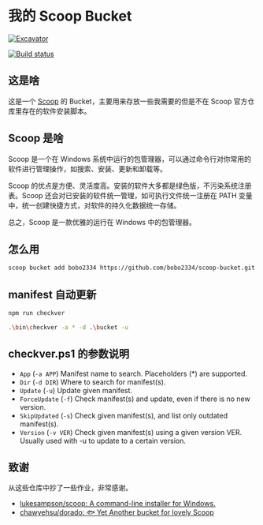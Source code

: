 # 我的 Scoop Bucket

[![Excavator](https://github.com/bobo2334/scoop-bucket/actions/workflows/schedule.yml/badge.svg)](https://github.com/bobo2334/scoop-bucket/actions/workflows/schedule.yml)

[![Build status](https://ci.appveyor.com/api/projects/status/pkvy7f6o1kq0nvst?svg=true)](https://ci.appveyor.com/project/bobo2334/scoop-bucket)

## 这是啥

这是一个 [Scoop](https://github.com/lukesampson/scoop) 的 Bucket，主要用来存放一些我需要的但是不在 Scoop 官方仓库里存在的软件安装脚本。

## Scoop 是啥

Scoop 是一个在 Windows 系统中运行的包管理器，可以通过命令行对你常用的软件进行管理操作，如搜索、安装、更新和卸载等。

Scoop 的优点是方便、灵活度高。安装的软件大多都是绿色版，不污染系统注册表。Scoop 还会对已安装的软件统一管理，如可执行文件统一注册在 PATH 变量中，统一创建快捷方式，对软件的持久化数据统一存储。

总之，Scoop 是一款优雅的运行在 Windows 中的包管理器。

## 怎么用

```bash
scoop bucket add bobo2334 https://github.com/bobo2334/scoop-bucket.git
```

## manifest 自动更新

```bash
npm run checkver
```

```bash
.\bin\checkver -a * -d .\bucket -u
```

## checkver.ps1 的参数说明

- `App` (`-a APP`)
Manifest name to search.
Placeholders (*) are supported.
- `Dir` (`-d DIR`)
Where to search for manifest(s).
- `Update` (`-u`)
Update given manifest.
- `ForceUpdate` (`-f`)
Check manifest(s) and update, even if there is no new version.
- `SkipUpdated` (`-s`)
Check given manifest(s), and list only outdated manifest(s).
- `Version` (`-v VER`)
Check given manifest(s) using a given version VER.
Usually used with -u to update to a certain version.

## 致谢

从这些仓库中抄了一些作业，非常感谢。

- [lukesampson/scoop: A command-line installer for Windows.](https://github.com/lukesampson/scoop)
- [chawyehsu/dorado: 🐟 Yet Another bucket for lovely Scoop](https://github.com/chawyehsu/dorado)
